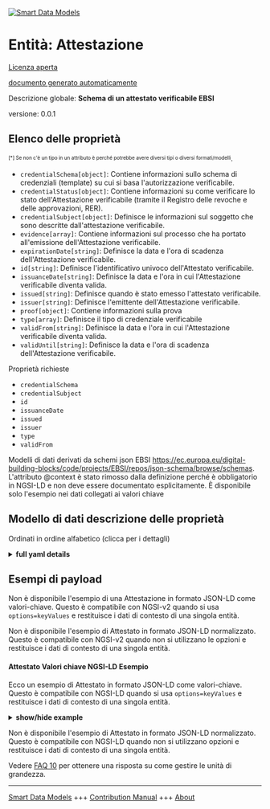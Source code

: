 <!-- 10-Header -->  
[![Smart Data Models](https://smartdatamodels.org/wp-content/uploads/2022/01/SmartDataModels_logo.png "Logo")](https://smartdatamodels.org)  
Entità: Attestazione  
====================<!-- /10-Header -->  
<!-- 15-License -->  
[Licenza aperta](https://github.com/smart-data-models//dataModel.VerifiableCredentials/blob/master/Attestation/LICENSE.md)  
[documento generato automaticamente](https://docs.google.com/presentation/d/e/2PACX-1vTs-Ng5dIAwkg91oTTUdt8ua7woBXhPnwavZ0FxgR8BsAI_Ek3C5q97Nd94HS8KhP-r_quD4H0fgyt3/pub?start=false&loop=false&delayms=3000#slide=id.gb715ace035_0_60)  
<!-- /15-License -->  
<!-- 20-Description -->  
Descrizione globale: **Schema di un attestato verificabile EBSI**  
versione: 0.0.1  
<!-- /20-Description -->  
<!-- 30-PropertiesList -->  

## Elenco delle proprietà  

<sup><sub>[*] Se non c'è un tipo in un attributo è perché potrebbe avere diversi tipi o diversi formati/modelli</sub></sup>.  
- `credentialSchema[object]`: Contiene informazioni sullo schema di credenziali (template) su cui si basa l'autorizzazione verificabile.  - `credentialStatus[object]`: Contiene informazioni su come verificare lo stato dell'Attestazione verificabile (tramite il Registro delle revoche e delle approvazioni, RER).  - `credentialSubject[object]`: Definisce le informazioni sul soggetto che sono descritte dall'attestazione verificabile.  - `evidence[array]`: Contiene informazioni sul processo che ha portato all'emissione dell'Attestazione verificabile.  - `expirationDate[string]`: Definisce la data e l'ora di scadenza dell'Attestazione verificabile.  - `id[string]`: Definisce l'identificativo univoco dell'Attestato verificabile.  - `issuanceDate[string]`: Definisce la data e l'ora in cui l'Attestazione verificabile diventa valida.  - `issued[string]`: Definisce quando è stato emesso l'attestato verificabile.  - `issuer[string]`: Definisce l'emittente dell'Attestazione verificabile.  - `proof[object]`: Contiene informazioni sulla prova  - `type[array]`: Definisce il tipo di credenziale verificabile  - `validFrom[string]`: Definisce la data e l'ora in cui l'Attestazione verificabile diventa valida.  - `validUntil[string]`: Definisce la data e l'ora di scadenza dell'Attestazione verificabile.  <!-- /30-PropertiesList -->  
<!-- 35-RequiredProperties -->  
Proprietà richieste  
- `credentialSchema`  - `credentialSubject`  - `id`  - `issuanceDate`  - `issued`  - `issuer`  - `type`  - `validFrom`  <!-- /35-RequiredProperties -->  
<!-- 40-RequiredProperties -->  
Modelli di dati derivati da schemi json EBSI https://ec.europa.eu/digital-building-blocks/code/projects/EBSI/repos/json-schema/browse/schemas. L'attributo @context è stato rimosso dalla definizione perché è obbligatorio in NGSI-LD e non deve essere documentato esplicitamente. È disponibile solo l'esempio nei dati collegati ai valori chiave  
<!-- /40-RequiredProperties -->  
<!-- 50-DataModelHeader -->  
## Modello di dati descrizione delle proprietà  
Ordinati in ordine alfabetico (clicca per i dettagli)  
<!-- /50-DataModelHeader -->  
<!-- 60-ModelYaml -->  
<details><summary><strong>full yaml details</strong></summary>    
```yaml  
Attestation:    
  description: Schema of an EBSI Verifiable Attestation    
  properties:    
    credentialSchema:    
      description: Contains information about the credential schema (template) on which the Verifiable Authorisation is based    
      properties:    
        id:    
          description: Property. References the credential schema (template) stored on the (relevant) Trusted Schemas Registry (TSR) on which the Verifiable Authorisation is based    
          format: uri    
          type: string    
        type:    
          description: Property. Defines credential schema type    
          enum:    
            - FullJsonSchemaValidator2021    
          type: string    
      required:    
        - id    
        - type    
      type: object    
      x-ngsi:    
        type: Property    
    credentialStatus:    
      description: 'Contains information about how to verify the status of the Verifiable Attestation (via the Revocation and Endorsement Registry, RER)'    
      properties:    
        id:    
          description: Property. References record in the Revocation and Endorsement Registry (RER) to enable verification of a Verifiable Attestation’s validity    
          format: uri    
          type: string    
        statusListCredential:    
          description: Property. URL referencing the StatusList2021Credential    
          format: uri    
          type: string    
        statusListIndex:    
          description: Property. Integer expressed as a string. The zero based index value identifies the bit position of the status    
          type: string    
        statusPurpose:    
          description: Property. Purpose of the status entry    
          enum:    
            - revocation    
            - suspension    
          type: string    
        type:    
          description: Property. Defines the Verifiable Credential status type    
          type: string    
      required:    
        - id    
        - type    
      type: object    
      x-ngsi:    
        type: Property    
    credentialSubject:    
      description: Defines information about the subject that is described by the Verifiable Attestation    
      properties:    
        id:    
          description: Property. Defines the DID of the subject that is described by the Verifiable Attestation    
          format: uri    
          type: string    
      type: object    
      x-ngsi:    
        type: Property    
    evidence:    
      description: Contains information about the process which resulted in the issuance of the Verifiable Attestation    
      items:    
        properties:    
          id:    
            description: 'Property. If present, it MUST contain a URL that points to where more information about this instance of evidence can be found.'    
            type: string    
          type:    
            description: Property. Defines the evidence type    
            items:    
              type: string    
            type: array    
        required:    
          - id    
          - type    
        type: object    
      type: array    
      x-ngsi:    
        type: Property    
    expirationDate:    
      description: 'Defines the date and time, when the Verifiable Attestation expires'    
      format: date-time    
      type: string    
      x-ngsi:    
        type: Property    
    id:    
      description: Defines unique identifier of the Verifiable Attestation    
      format: uri    
      type: string    
      x-ngsi:    
        type: Property    
    issuanceDate:    
      description: 'Defines the date and time, when the Verifiable Attestation becomes valid'    
      format: date-time    
      type: string    
      x-ngsi:    
        type: Property    
    issued:    
      description: Defines when the Verifiable Attestation was issued    
      format: date-time    
      type: string    
      x-ngsi:    
        type: Property    
    issuer:    
      description: Defines the issuer of the Verifiable Attestation    
      format: uri    
      type: string    
      x-ngsi:    
        type: Property    
    proof:    
      description: Contains information about the proof    
      properties:    
        created:    
          description: 'Property. Defines the date and time, when the proof has been created'    
          format: date-time    
          type: string    
        jws:    
          description: Property. Defines the proof value in JWS format    
          type: string    
        proofPurpose:    
          description: Property. Defines the purpose of the proof    
          type: string    
        type:    
          description: Property. Defines the proof type    
          type: string    
        verificationMethod:    
          description: Property. Contains information about the verification method / proof mechanisms    
          type: string    
      required:    
        - type    
        - proofPurpose    
        - created    
        - verificationMethod    
        - jws    
      type: object    
      x-ngsi:    
        type: Property    
    type:    
      description: Defines the Verifiable Credential type    
      items:    
        type: string    
      type: array    
      x-ngsi:    
        type: Property    
    validFrom:    
      description: 'Defines the date and time, when the Verifiable Attestation becomes valid'    
      format: date-time    
      type: string    
      x-ngsi:    
        type: Property    
    validUntil:    
      description: 'Defines the date and time, when the Verifiable Attestation expires'    
      format: date-time    
      type: string    
      x-ngsi:    
        type: Property    
  required:    
    - id    
    - type    
    - issuer    
    - issuanceDate    
    - issued    
    - validFrom    
    - credentialSubject    
    - credentialSchema    
  type: object    
  x-derived-from: https://ec.europa.eu/digital-building-blocks/code/projects/EBSI/repos/json-schema/browse/schemas/ebsi-attestation/2022-11/schema.json    
  x-disclaimer: 'Redistribution and use in source and binary forms, with or without modification, are permitted  provided that the license conditions are met. Copyleft (c) 2022 Contributors to Smart Data Models Program'    
  x-license-url: https://github.com/smart-data-models/dataModel.VerifiableCredentials/blob/master/Attestation/LICENSE.md    
  x-model-schema: ""    
  x-model-tags: 'EBSI, Verifiable Credentials'    
  x-version: 0.0.1    
```  
</details>    
<!-- /60-ModelYaml -->  
<!-- 70-MiddleNotes -->  
<!-- /70-MiddleNotes -->  
<!-- 80-Examples -->  
## Esempi di payload  
Non è disponibile l'esempio di una Attestazione in formato JSON-LD come valori-chiave. Questo è compatibile con NGSI-v2 quando si usa `options=keyValues` e restituisce i dati di contesto di una singola entità.  
Non è disponibile l'esempio di Attestato in formato JSON-LD normalizzato. Questo è compatibile con NGSI-v2 quando non si utilizzano le opzioni e restituisce i dati di contesto di una singola entità.  
#### Attestato Valori chiave NGSI-LD Esempio  
Ecco un esempio di Attestato in formato JSON-LD come valori-chiave. Questo è compatibile con NGSI-LD quando si usa `options=keyValues` e restituisce i dati di contesto di una singola entità.  
<details><summary><strong>show/hide example</strong></summary>    
```json  
{  
  "@context": ["https://www.w3.org/2018/credentials/v1"],  
  "id": "urn:uuid:003a1dd8-a5d2-42ef-8182-e921c0a9f2cd",  
  "type": ["VerifiableCredential", "VerifiableAttestation"],  
  "issuer": "did:ebsi:00001234",  
  "issuanceDate": "2021-11-01T00:00:00Z",  
  "validFrom": "2021-11-01T00:00:00Z",  
  "expirationDate": "2024-06-22T14:11:44Z",  
  "issued": "2020-06-22T14:11:44Z",  
  "credentialSubject": {  
    "id": "did:ebsi:00001235"  
  },  
  "credentialStatus": {  
    "id": "https://api-test.ebsi.eu/trusted-issuers-registry/v3/issuers/did:ebsi:zyrMG8T9xYbNoSwyQa4SGMJ/proxy/6cc5fcc621d8098977d378ec7bf63f9ad0b204d56bb604f75bc9290e7033ac84/credentials/status/5#129430",  
    "type": "StatusList2021Entry",  
    "statusPurpose": "revocation",  
    "statusListIndex": "129430",  
    "statusListCredential": "https://api-test.ebsi.eu/trusted-issuers-registry/v3/issuers/did:ebsi:zyrMG8T9xYbNoSwyQa4SGMJ/proxy/6cc5fcc621d8098977d378ec7bf63f9ad0b204d56bb604f75bc9290e7033ac84/credentials/status/5"  
  },  
  "credentialSchema": {  
    "id": "https://api-test.ebsi.eu/trusted-schemas-registry/v2/schemas/0xf30fd418c8b2c1534b0685e12b044d3d29284fe37762a45d0c1e5601eed3d1d9",  
    "type": "FullJsonSchemaValidator2021"  
  }  
}  
```  
</details>  
Non è disponibile l'esempio di Attestato in formato JSON-LD normalizzato. Questo è compatibile con NGSI-LD quando non si utilizzano opzioni e restituisce i dati di contesto di una singola entità.  
<!-- /80-Examples -->  
<!-- 90-FooterNotes -->  
<!-- /90-FooterNotes -->  
<!-- 95-Units -->  
Vedere [FAQ 10](https://smartdatamodels.org/index.php/faqs/) per ottenere una risposta su come gestire le unità di grandezza.  
<!-- /95-Units -->  
<!-- 97-LastFooter -->  
---  
[Smart Data Models](https://smartdatamodels.org) +++ [Contribution Manual](https://bit.ly/contribution_manual) +++ [About](https://bit.ly/Introduction_SDM)<!-- /97-LastFooter -->  
